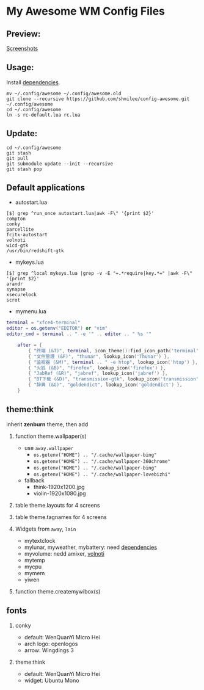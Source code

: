 My Awesome WM Config Files
==========================

Preview:
--------

[Screenshots](https://github.com/shmilee/config-awesome/issues/1)

Usage:
------

Install [dependencies](https://github.com/shmilee/awesome-away#dependencies).

```
mv ~/.config/awesome ~/.config/awesome.old
git clone --recursive https://github.com/shmilee/config-awesome.git ~/.config/awesome
cd ~/.config/awesome
ln -s rc-default.lua rc.lua
```

Update:
-------

```
cd ~/.config/awesome
git stash
git pull
git submodule update --init --recursive
git stash pop
```

Default applications
--------------------

* autostart.lua

```
[$] grep ^run_once autostart.lua|awk -F\" '{print $2}'
compton
conky
parcellite
fcitx-autostart
volnoti
wicd-gtk
/usr/bin/redshift-gtk
```

* mykeys.lua

```
[$] grep ^local mykeys.lua |grep -v -E "=.*require|key.*=" |awk -F\" '{print $2}'
arandr
synapse
xsecurelock
scrot
```

* mymenu.lua

```lua
terminal = "xfce4-terminal"
editor = os.getenv("EDITOR") or "vim"
editor_cmd = terminal .. " -e '" .. editor .. " %s '"
```

```lua
    after = {
        { "终端 (&T)", terminal, icon_theme():find_icon_path('terminal') },
        { "文件管理 (&F)", "thunar", lookup_icon('Thunar') },
        { "监视器 (&M)", terminal .. " -e htop", lookup_icon('htop') },
        { "火狐 (&B)", "firefox", lookup_icon('firefox') },
        { "JabRef (&R)", "jabref", lookup_icon('jabref') },
        { "BT下载 (&D)", "transmission-gtk", lookup_icon('transmission') },
        { "辞典 (&G)", "goldendict", lookup_icon('goldendict') },
    }
```

theme:think
-----------

inherit **zenburn** theme, then add

1. function theme.wallpaper(s)
   - use `away.wallpaper`
     + `os.getenv("HOME") .. "/.cache/wallpaper-bing"`
     + `os.getenv("HOME") .. "/.cache/wallpaper-360chrome"`
     + `os.getenv("HOME") .. "/.cache/wallpaper-bing"`
     + `os.getenv("HOME") .. "/.cache/wallpaper-lovebizhi"`
   - fallback
     + think-1920x1200.jpg
     + violin-1920x1080.jpg

2. table theme.layouts for 4 screens
3. table theme.tagnames for 4 screens
4. Widgets from `away`, `lain`
   - mytextclock
   - mylunar, myweather, mybattery: need [dependencies](https://github.com/shmilee/awesome-away#dependencies)
   - myvolume: nedd amixer, [volnoti](https://github.com/hcchu/volnoti)
   - mytemp
   - mycpu
   - mymem
   - yiwen
5. function theme.createmywibox(s)

fonts
-----

1. conky
   - default: WenQuanYi Micro Hei
   - arch logo: openlogos
   - arrow: Wingdings 3

2. theme:think
   - default: WenQuanYi Micro Hei
   - widget: Ubuntu Mono
